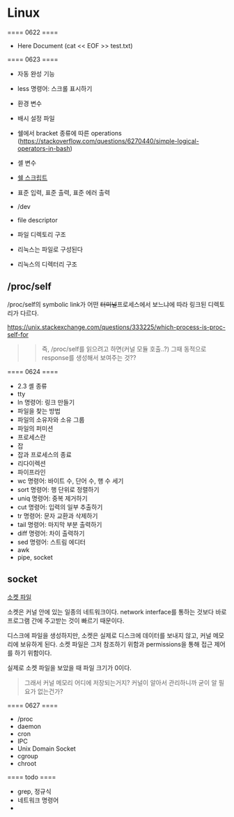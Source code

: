 # Linux

==== 0622 ====

- Here Document (cat << EOF >> test.txt)

==== 0623 ====

- 자동 완성 기능
- less 명령어: 스크롤 표시하기
- 환경 변수
- 배시 설정 파일
- 쉘에서 bracket 종류에 따른 operations (https://stackoverflow.com/questions/6270440/simple-logical-operators-in-bash)
- 셸 변수
- [쉘 스크립트](https://inpa.tistory.com/entry/LINUX-%EC%89%98-%ED%94%84%EB%A1%9C%EA%B7%B8%EB%9E%98%EB%B0%8D-%ED%95%B5%EC%8B%AC-%EB%AC%B8%EB%B2%95-%EC%B4%9D%EC%A0%95%EB%A6%AC)
- 표준 입력, 표준 출력, 표준 에러 출력
- /dev
- file descriptor

- 파일 디렉토리 구조
- 리눅스는 파일로 구성된다
- 리눅스의 디렉터리 구조

## /proc/self

/proc/self의 symbolic link가 어떤 ~~터미널~~프로세스에서 보느냐에 따라 링크된 디렉토리가 다르다.

https://unix.stackexchange.com/questions/333225/which-process-is-proc-self-for

> > 즉, /proc/self를 읽으려고 하면(커널 모듈 호출..?) 그때 동적으로 response를 생성해서 보여주는 것??

==== 0624 ====

- 2.3 셸 종류
- tty
- ln 명령어: 링크 만들기
- 파일을 찾는 방법
- 파일의 소유자와 소유 그룹
- 파일의 퍼미션
- 프로세스란
- 잡
- 잡과 프로세스의 종료
- 리다이렉션
- 파이프라인
- wc 명령어: 바이트 수, 단어 수, 행 수 세기
- sort 명령어: 행 단위로 정렬하기
- uniq 명령어: 중복 제거하기
- cut 명령어: 입력의 일부 추출하기
- tr 명령어: 문자 교환과 삭제하기
- tail 명령어: 마지막 부분 출력하기
- diff 명령어: 차이 출력하기
- sed 명령어: 스트림 에디터
- awk
- pipe, socket

## socket

[소켓 파일](https://stackoverflow.com/questions/71544605/how-socket-file-actually-works)

소켓은 커널 안에 있는 일종의 네트워크이다. network interface를 통하는 것보다 바로 프로그램 간에 주고받는 것이 빠르기 때문이다.

디스크에 파일을 생성하지만, 소켓은 실제로 디스크에 데이터를 보내지 않고, 커널 메모리에 보유하게 된다. 소켓 파일은 그저 참조하기 위함과 permissions을 통해 접근 제어를 하기 위함이다.

실제로 소켓 파일을 보았을 때 파일 크기가 0이다.

> 그래서 커널 메모리 어디에 저장되는거지? 커널이 알아서 관리하니까 굳이 알 필요가 없는건가?

==== 0627 ====

- /proc
- daemon
- cron
- IPC
- Unix Domain Socket
- cgroup
- chroot

==== todo ====

- grep, 정규식
- 네트워크 명령어
-
